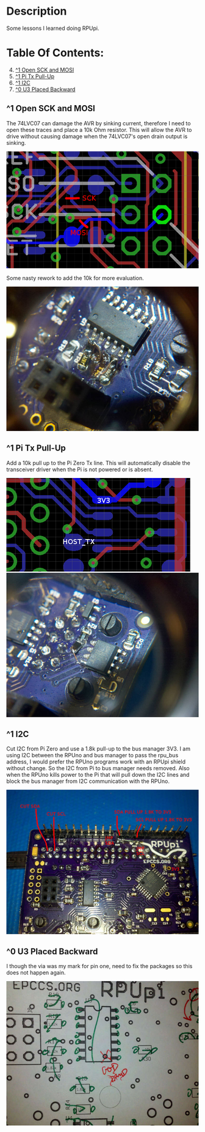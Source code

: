 # Description

Some lessons I learned doing RPUpi.

# Table Of Contents:

4. [^1 Open SCK and MOSI](#1-open-sck-and-mosi)
3. [^1 Pi Tx Pull-Up](#1-pi-tx-pull-up)
2. [^1 I2C](#1-i2c)
1. [^0 U3 Placed Backward](#0-u3-placed-backward)


## ^1 Open SCK and MOSI

The 74LVC07 can damage the AVR by sinking current, therefore I need to open these traces and place a 10k Ohm resistor. This will allow the AVR to drive without causing damage when the 74LVC07's open drain output is sinking.

![Open SCK MOSI](./16197^1_OpenSckMosi.png "Open SCK MOSI")

Some nasty rework to add the 10k for more evaluation.

![10k ON SCK MOSI](./16197^1_10kOnSckMosi.jpg "10k ON SCK MOSI")

## ^1 Pi Tx Pull-Up

Add a 10k pull up to the Pi Zero Tx line. This will automatically disable the transceiver driver when the Pi is not powered or is absent.

![Pi Tx Pull Up Pads](./16197^1,PiTxPullUpPads.png "Pi Tx Pull Up Pads")
![Pi Tx With 10k Pull Up](./16197^1,PiTxWith10kPullUp.jpg "Pi Tx With 10k Pull Up")


## ^1 I2C

Cut I2C from Pi Zero and use a 1.8k pull-up to the bus manager 3V3. I am using I2C between the RPUno and bus manager to pass the rpu_bus address, I would prefer the RPUno programs work with an RPUpi shield without change. So the I2C from Pi to bus manager needs removed. Also when the RPUno kills power to the Pi that will pull down the I2C lines and block the bus manager from I2C communication with the RPUno.

![Cut I2C](./16197^1,CutI2cFromPiJmpMcuAndPullUp.jpg "Cut I2C From Pi")


## ^0 U3 Placed Backward

I though the via was my mark for pin one, need to fix the packages so this does not happen again.

![Via vs Pin Mark](./16197^0,U3placedBackward.jpg "Via vs Pin Mark")



